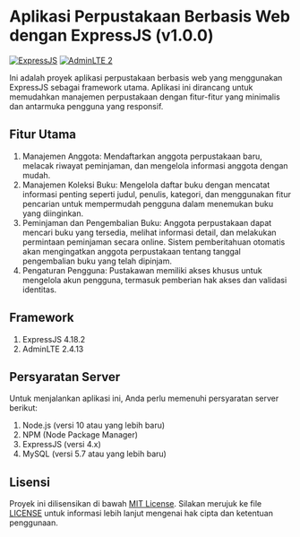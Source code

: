 # Aplikasi Perpustakaan Berbasis Web dengan ExpressJS (v1.0.0)

[![ExpressJS](https://img.shields.io/badge/ExpressJS-4.x-orange.svg)](https://expressjs.com/)
[![AdminLTE 2](https://img.shields.io/badge/AdminLTE-2.x-blue.svg)](https://adminlte.io/themes/AdminLTE/index2.html)

Ini adalah proyek aplikasi perpustakaan berbasis web yang menggunakan ExpressJS sebagai framework utama. Aplikasi ini dirancang untuk memudahkan manajemen perpustakaan dengan fitur-fitur yang minimalis dan antarmuka pengguna yang responsif.

## Fitur Utama
1. Manajemen Anggota: Mendaftarkan anggota perpustakaan baru, melacak riwayat peminjaman, dan mengelola informasi anggota dengan mudah.
2. Manajemen Koleksi Buku: Mengelola daftar buku dengan mencatat informasi penting seperti judul, penulis, kategori, dan menggunakan fitur pencarian untuk mempermudah pengguna dalam menemukan buku yang diinginkan.
3. Peminjaman dan Pengembalian Buku: Anggota perpustakaan dapat mencari buku yang tersedia, melihat informasi detail, dan melakukan permintaan peminjaman secara online. Sistem pemberitahuan otomatis akan mengingatkan anggota perpustakaan tentang tanggal pengembalian buku yang telah dipinjam.
4. Pengaturan Pengguna: Pustakawan memiliki akses khusus untuk mengelola akun pengguna, termasuk pemberian hak akses dan validasi identitas.

## Framework
1. ExpressJS 4.18.2
2. AdminLTE 2.4.13

## Persyaratan Server
Untuk menjalankan aplikasi ini, Anda perlu memenuhi persyaratan server berikut:
1. Node.js (versi 10 atau yang lebih baru)
2. NPM (Node Package Manager)
3. ExpressJS (versi 4.x)
4. MySQL (versi 5.7 atau yang lebih baru)

## Lisensi
Proyek ini dilisensikan di bawah [MIT License](https://opensource.org/licenses/MIT). Silakan merujuk ke file [LICENSE](LICENSE) untuk informasi lebih lanjut mengenai hak cipta dan ketentuan penggunaan.
